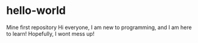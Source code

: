 # hello-world
Mine first repository
Hi everyone, I am new to programming, and I am here to learn!
Hopefully, I wont mess up!
